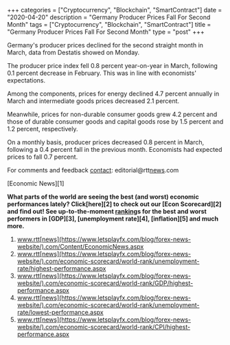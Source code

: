 +++
categories = ["Cryptocurrency", "Blockchain", "SmartContract"]
date = "2020-04-20"
description = "Germany Producer Prices Fall For Second Month"
tags = ["Cryptocurrency", "Blockchain", "SmartContract"]
title = "Germany Producer Prices Fall For Second Month"
type = "post"
+++

Germany's producer prices declined for the second straight month in
March, data from Destatis showed on Monday.

The producer price index fell 0.8 percent year-on-year in March,
following 0.1 percent decrease in February. This was in line with
economists' expectations.

Among the components, prices for energy declined 4.7 percent annually in
March and intermediate goods prices decreased 2.1 percent.

Meanwhile, prices for non-durable consumer goods grew 4.2 percent and
those of durable consumer goods and capital goods rose by 1.5 percent
and 1.2 percent, respectively.

On a monthly basis, producer prices decreased 0.8 percent in March,
following a 0.4 percent fall in the previous month. Economists had
expected prices to fall 0.7 percent.

For comments and feedback [contact](https://www.playgroundfx.com/contact/): editorial@rtt[news](https://www.letsplayfx.com/blog/forex-news-website/).com

[Economic News][1]

 **What parts of the world are seeing the best (and worst) economic
performances lately? Click[here][2] to check out our [Econ Scorecard][2]
and find out! See up-to-the-moment [ranking](https://www.playgroundfx.com/blog/crypto-exchange-ranking/)s for the best and worst
performers in [GDP][3], [unemployment rate][4], [inflation][5] and much
more.**

   1. www.rtt[news](https://www.letsplayfx.com/blog/forex-news-website/).com/Content/EconomicNews.aspx
   2. www.rtt[news](https://www.letsplayfx.com/blog/forex-news-website/).com/economic-scorecard/world-rank/unemployment-rate/highest-performance.aspx
   3. www.rtt[news](https://www.letsplayfx.com/blog/forex-news-website/).com/economic-scorecard/world-rank/GDP/highest-performance.aspx
   4. www.rtt[news](https://www.letsplayfx.com/blog/forex-news-website/).com/economic-scorecard/world-rank/unemployment-rate/lowest-performance.aspx
   5. www.rtt[news](https://www.letsplayfx.com/blog/forex-news-website/).com/economic-scorecard/world-rank/CPI/highest-performance.aspx
